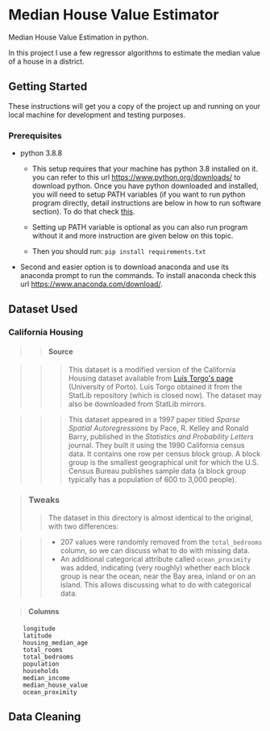 # Median House Value Estimator
Median House Value Estimation in python.

In this project I use a few regressor algorithms to estimate the median value of a house in a district.

## Getting Started
These instructions will get you a copy of the project up and running on your local machine for development and testing purposes.

### Prerequisites
* python 3.8.8

    * This setup requires that your machine has python 3.8 installed on it. you can refer to this url https://www.python.org/downloads/ to download python. Once you have python downloaded and installed, you will need to setup PATH variables (if you want to run python program directly, detail instructions are below in how to run software section). To do that check [this](https://www.pythoncentral.io/add-python-to-path-python-is-not-recognized-as-an-internal-or-external-command/).

   * Setting up PATH variable is optional as you can also run program without it and more instruction are given below on this topic.

    * Then you should run: `pip install requirements.txt`

* Second and easier option is to download anaconda and use its anaconda prompt to run the commands. To install anaconda check this url https://www.anaconda.com/download/.

## Dataset Used

### California Housing

>>#### Source

>>>This dataset is a modified version of the California Housing dataset available from [Luís Torgo's page](http://www.dcc.fc.up.pt/~ltorgo/Regression/cal_housing.html) (University of Porto). Luís Torgo obtained it from the StatLib repository (which is closed now). The dataset may also be downloaded from StatLib mirrors.

>>>This dataset appeared in a 1997 paper titled *Sparse Spatial Autoregressions* by Pace, R. Kelley and Ronald Barry, published in the *Statistics and Probability Letters* journal. They built it using the 1990 California census data. It contains one row per census block group. A block group is the smallest geographical unit for which the U.S. Census Bureau publishes sample data (a block group typically has a population of 600 to 3,000 people).

>### Tweaks
>>The dataset in this directory is almost identical to the original, with two differences:

>>* 207 values were randomly removed from the `total_bedrooms` column, so we can discuss what to do with missing data.
>>* An additional categorical attribute called `ocean_proximity` was added, indicating (very roughly) whether each block group is near the ocean, near the Bay area, inland or on an island. This allows discussing what to do with categorical data.

>#### Columns 
```
    longitude             
    latitude              
    housing_median_age    
    total_rooms           
    total_bedrooms        
    population            
    households            
    median_income         
    median_house_value    
    ocean_proximity       
```

## Data Cleaning